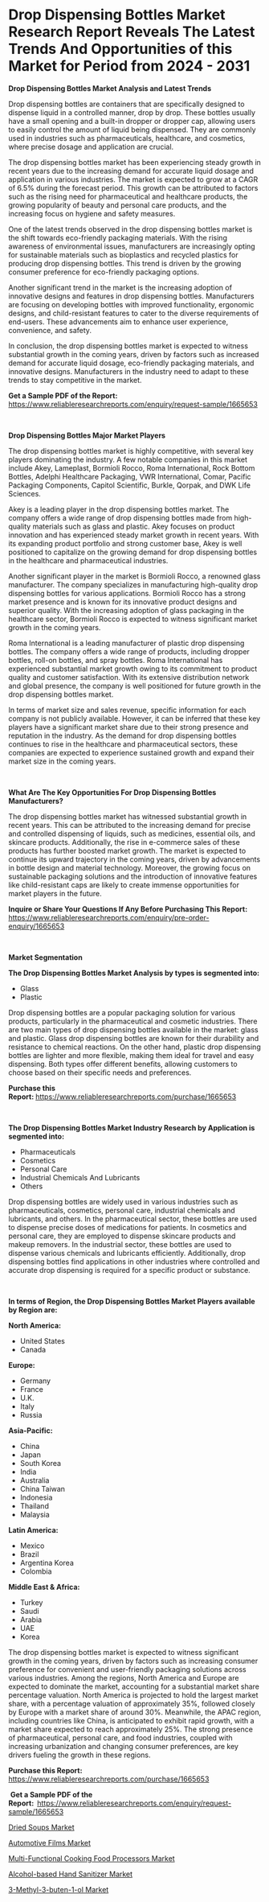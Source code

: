<p><h1>Drop Dispensing Bottles Market Research Report Reveals The Latest Trends And Opportunities of this Market for Period from 2024 - 2031</h1></p><p><strong>Drop Dispensing Bottles Market Analysis and Latest Trends</strong></p>
<p><p>Drop dispensing bottles are containers that are specifically designed to dispense liquid in a controlled manner, drop by drop. These bottles usually have a small opening and a built-in dropper or dropper cap, allowing users to easily control the amount of liquid being dispensed. They are commonly used in industries such as pharmaceuticals, healthcare, and cosmetics, where precise dosage and application are crucial.</p><p>The drop dispensing bottles market has been experiencing steady growth in recent years due to the increasing demand for accurate liquid dosage and application in various industries. The market is expected to grow at a CAGR of 6.5% during the forecast period. This growth can be attributed to factors such as the rising need for pharmaceutical and healthcare products, the growing popularity of beauty and personal care products, and the increasing focus on hygiene and safety measures.</p><p>One of the latest trends observed in the drop dispensing bottles market is the shift towards eco-friendly packaging materials. With the rising awareness of environmental issues, manufacturers are increasingly opting for sustainable materials such as bioplastics and recycled plastics for producing drop dispensing bottles. This trend is driven by the growing consumer preference for eco-friendly packaging options.</p><p>Another significant trend in the market is the increasing adoption of innovative designs and features in drop dispensing bottles. Manufacturers are focusing on developing bottles with improved functionality, ergonomic designs, and child-resistant features to cater to the diverse requirements of end-users. These advancements aim to enhance user experience, convenience, and safety.</p><p>In conclusion, the drop dispensing bottles market is expected to witness substantial growth in the coming years, driven by factors such as increased demand for accurate liquid dosage, eco-friendly packaging materials, and innovative designs. Manufacturers in the industry need to adapt to these trends to stay competitive in the market.</p></p>
<p><strong>Get a Sample PDF of the Report:&nbsp;</strong> <a href="https://www.reliableresearchreports.com/enquiry/request-sample/1665653">https://www.reliableresearchreports.com/enquiry/request-sample/1665653</a></p>
<p>&nbsp;</p>
<p><strong>Drop Dispensing Bottles Major Market Players</strong></p>
<p><p>The drop dispensing bottles market is highly competitive, with several key players dominating the industry. A few notable companies in this market include Akey, Lameplast, Bormioli Rocco, Roma International, Rock Bottom Bottles, Adelphi Healthcare Packaging, VWR International, Comar, Pacific Packaging Components, Capitol Scientific, Burkle, Qorpak, and DWK Life Sciences.</p><p>Akey is a leading player in the drop dispensing bottles market. The company offers a wide range of drop dispensing bottles made from high-quality materials such as glass and plastic. Akey focuses on product innovation and has experienced steady market growth in recent years. With its expanding product portfolio and strong customer base, Akey is well positioned to capitalize on the growing demand for drop dispensing bottles in the healthcare and pharmaceutical industries.</p><p>Another significant player in the market is Bormioli Rocco, a renowned glass manufacturer. The company specializes in manufacturing high-quality drop dispensing bottles for various applications. Bormioli Rocco has a strong market presence and is known for its innovative product designs and superior quality. With the increasing adoption of glass packaging in the healthcare sector, Bormioli Rocco is expected to witness significant market growth in the coming years.</p><p>Roma International is a leading manufacturer of plastic drop dispensing bottles. The company offers a wide range of products, including dropper bottles, roll-on bottles, and spray bottles. Roma International has experienced substantial market growth owing to its commitment to product quality and customer satisfaction. With its extensive distribution network and global presence, the company is well positioned for future growth in the drop dispensing bottles market.</p><p>In terms of market size and sales revenue, specific information for each company is not publicly available. However, it can be inferred that these key players have a significant market share due to their strong presence and reputation in the industry. As the demand for drop dispensing bottles continues to rise in the healthcare and pharmaceutical sectors, these companies are expected to experience sustained growth and expand their market size in the coming years.</p></p>
<p>&nbsp;</p>
<p><strong>What Are The Key Opportunities For Drop Dispensing Bottles Manufacturers?</strong></p>
<p><p>The drop dispensing bottles market has witnessed substantial growth in recent years. This can be attributed to the increasing demand for precise and controlled dispensing of liquids, such as medicines, essential oils, and skincare products. Additionally, the rise in e-commerce sales of these products has further boosted market growth. The market is expected to continue its upward trajectory in the coming years, driven by advancements in bottle design and material technology. Moreover, the growing focus on sustainable packaging solutions and the introduction of innovative features like child-resistant caps are likely to create immense opportunities for market players in the future.</p></p>
<p><strong>Inquire or Share Your Questions If Any Before Purchasing This Report:</strong> <a href="https://www.reliableresearchreports.com/enquiry/pre-order-enquiry/1665653">https://www.reliableresearchreports.com/enquiry/pre-order-enquiry/1665653</a></p>
<p>&nbsp;</p>
<p><strong>Market Segmentation</strong></p>
<p><strong>The Drop Dispensing Bottles Market Analysis by types is segmented into:</strong></p>
<p><ul><li>Glass</li><li>Plastic</li></ul></p>
<p><p>Drop dispensing bottles are a popular packaging solution for various products, particularly in the pharmaceutical and cosmetic industries. There are two main types of drop dispensing bottles available in the market: glass and plastic. Glass drop dispensing bottles are known for their durability and resistance to chemical reactions. On the other hand, plastic drop dispensing bottles are lighter and more flexible, making them ideal for travel and easy dispensing. Both types offer different benefits, allowing customers to choose based on their specific needs and preferences.</p></p>
<p><strong>Purchase this Report:&nbsp;</strong><a href="https://www.reliableresearchreports.com/purchase/1665653">https://www.reliableresearchreports.com/purchase/1665653</a></p>
<p>&nbsp;</p>
<p><strong>The Drop Dispensing Bottles Market Industry Research by Application is segmented into:</strong></p>
<p><ul><li>Pharmaceuticals</li><li>Cosmetics</li><li>Personal Care</li><li>Industrial Chemicals And Lubricants</li><li>Others</li></ul></p>
<p><p>Drop dispensing bottles are widely used in various industries such as pharmaceuticals, cosmetics, personal care, industrial chemicals and lubricants, and others. In the pharmaceutical sector, these bottles are used to dispense precise doses of medications for patients. In cosmetics and personal care, they are employed to dispense skincare products and makeup removers. In the industrial sector, these bottles are used to dispense various chemicals and lubricants efficiently. Additionally, drop dispensing bottles find applications in other industries where controlled and accurate drop dispensing is required for a specific product or substance.</p></p>
<p>&nbsp;</p>
<p><strong>In terms of Region, the Drop Dispensing Bottles Market Players available by Region are:</strong></p>
<p>
    <p> <strong> North America: </strong>
        <ul>
            <li>United States</li>
            <li>Canada</li>
        </ul>
        </p> 
    <p> <strong> Europe: </strong>
        <ul>
            <li>Germany</li>
            <li>France</li>
            <li>U.K.</li>
            <li>Italy</li>
            <li>Russia</li>
        </ul>
        </p> 
    <p> <strong> Asia-Pacific: </strong>
        <ul>
            <li>China</li>
            <li>Japan</li>
            <li>South Korea</li>
            <li>India</li>
            <li>Australia</li>
            <li>China Taiwan</li>
            <li>Indonesia</li>
            <li>Thailand</li>
            <li>Malaysia</li>
        </ul>
        </p> 
    <p> <strong> Latin America: </strong>
        <ul>
            <li>Mexico</li>
            <li>Brazil</li>
            <li>Argentina Korea</li>
            <li>Colombia</li>
        </ul>
        </p> 
    <p> <strong> Middle East & Africa: </strong>
        <ul>
            <li>Turkey</li>
            <li>Saudi</li>
            <li>Arabia</li>
            <li>UAE</li>
            <li>Korea</li>
        </ul>
    </p>
    </p>
<p><p>The drop dispensing bottles market is expected to witness significant growth in the coming years, driven by factors such as increasing consumer preference for convenient and user-friendly packaging solutions across various industries. Among the regions, North America and Europe are expected to dominate the market, accounting for a substantial market share percentage valuation. North America is projected to hold the largest market share, with a percentage valuation of approximately 35%, followed closely by Europe with a market share of around 30%. Meanwhile, the APAC region, including countries like China, is anticipated to exhibit rapid growth, with a market share expected to reach approximately 25%. The strong presence of pharmaceutical, personal care, and food industries, coupled with increasing urbanization and changing consumer preferences, are key drivers fueling the growth in these regions.</p></p>
<p><strong>Purchase this Report: </strong><a href="https://www.reliableresearchreports.com/purchase/1665653">https://www.reliableresearchreports.com/purchase/1665653</a></p>
<p>&nbsp;<strong>Get a Sample PDF of the Report:&nbsp;&nbsp;</strong><a href="https://www.reliableresearchreports.com/enquiry/request-sample/1665653">https://www.reliableresearchreports.com/enquiry/request-sample/1665653</a></p>
<p><strong></strong></p>
<p><p><a href="https://www.linkedin.com/pulse/dried-soups-market-challenges-opportunities-growth-drivers-bmtqe?trackingId=dhZhLBv2T8CNIhaXs5%2BgjQ%3D%3D">Dried Soups Market</a></p><p><a href="https://www.linkedin.com/pulse/automotive-films-market-comprehensive-report-its-share-amp-5soqe?trackingId=uRYdiQ56SV%2BuBcxRxXVbGQ%3D%3D">Automotive Films Market</a></p><p><a href="https://www.linkedin.com/pulse/multi-functional-cooking-food-processors-market-furnish-information-p2a9e?trackingId=3iSGyaoMTr6fvPYrjdjKbw%3D%3D">Multi-Functional Cooking Food Processors Market</a></p><p><a href="https://www.linkedin.com/pulse/alcohol-based-hand-sanitizer-market-analysis-examines-its-nktle?trackingId=sP2GysghRUSPeazdUICcjw%3D%3D">Alcohol-based Hand Sanitizer Market</a></p><p><a href="https://www.linkedin.com/pulse/global-3-methyl-3-buten-1-ol-market-size-trends-insights-projections-whsce?trackingId=53kRmk3lTVO6jgbx%2FbBfDg%3D%3D">3-Methyl-3-buten-1-ol Market</a></p></p>